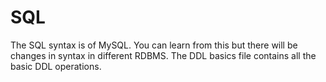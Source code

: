# SQL
The SQL syntax is of MySQL. You can learn from this but there will be changes in syntax in different RDBMS.
The DDL basics file contains all the basic DDL operations.
